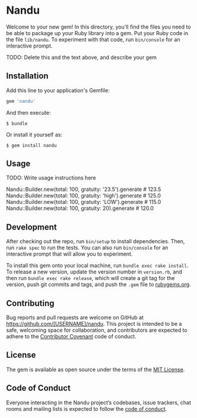 # Nandu

Welcome to your new gem! In this directory, you'll find the files you need to be able to package up your Ruby library into a gem. Put your Ruby code in the file `lib/nandu`. To experiment with that code, run `bin/console` for an interactive prompt.

TODO: Delete this and the text above, and describe your gem

## Installation

Add this line to your application's Gemfile:

```ruby
gem 'nandu'
```

And then execute:

    $ bundle

Or install it yourself as:

    $ gem install nandu

## Usage

TODO: Write usage instructions here

Nandu::Builder.new(total: 100, gratuity: '23.5').generate # 123.5
Nandu::Builder.new(total: 100, gratuity: 'high').generate # 125.0
Nandu::Builder.new(total: 100, gratuity: 'LOW').generate # 115.0
Nandu::Builder.new(total: 100, gratuity: 20).generate # 120.0


## Development

After checking out the repo, run `bin/setup` to install dependencies. Then, run `rake spec` to run the tests. You can also run `bin/console` for an interactive prompt that will allow you to experiment.

To install this gem onto your local machine, run `bundle exec rake install`. To release a new version, update the version number in `version.rb`, and then run `bundle exec rake release`, which will create a git tag for the version, push git commits and tags, and push the `.gem` file to [rubygems.org](https://rubygems.org).

## Contributing

Bug reports and pull requests are welcome on GitHub at https://github.com/[USERNAME]/nandu. This project is intended to be a safe, welcoming space for collaboration, and contributors are expected to adhere to the [Contributor Covenant](http://contributor-covenant.org) code of conduct.

## License

The gem is available as open source under the terms of the [MIT License](https://opensource.org/licenses/MIT).

## Code of Conduct

Everyone interacting in the Nandu project’s codebases, issue trackers, chat rooms and mailing lists is expected to follow the [code of conduct](https://github.com/[USERNAME]/nandu/blob/master/CODE_OF_CONDUCT.md).
